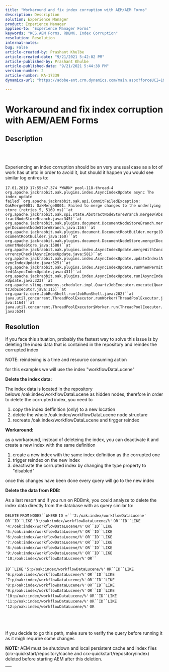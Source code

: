 ```yaml
---
title: "Workaround and fix index corruption with AEM/AEM Forms"
description: Description
solution: Experience Manager
product: Experience Manager
applies-to: "Experience Manager Forms"
keywords: "KCS,AEM Forms, RDBMK, Index Corruption"
resolution: Resolution
internal-notes: 
bug: False
article-created-by: Prashant Khulbe
article-created-date: "9/21/2021 5:42:02 PM"
article-published-by: Prashant Khulbe
article-published-date: "9/21/2021 5:44:38 PM"
version-number: 2
article-number: KA-17339
dynamics-url: "https://adobe-ent.crm.dynamics.com/main.aspx?forceUCI=1&pagetype=entityrecord&etn=knowledgearticle&id=13171039-031b-ec11-b6e6-000d3a34dd41"

---
```

# Workaround and fix index corruption with AEM/AEM Forms

## Description

<br><br><br>Experiencing an index corruption should be an very unusual case as a lot of work has ut into in order to avoid it, but should it happen you would see similar log entires to:<br><br>`17.01.2019 17:55:47.374 *WARN* pool-118-thread-4 org.apache.jackrabbit.oak.plugins.index.AsyncIndexUpdate async The index update failed``org.apache.jackrabbit.oak.api.CommitFailedException: OakMerge0001: OakMerge0001: Failed to merge changes to the underlying store (retries 5, 5169 ms)``at org.apache.jackrabbit.oak.spi.state.AbstractNodeStoreBranch.merge0(AbstractNodeStoreBranch.java:345)``at org.apache.jackrabbit.oak.plugins.document.DocumentNodeStoreBranch.merge(DocumentNodeStoreBranch.java:156)``at org.apache.jackrabbit.oak.plugins.document.DocumentRootBuilder.merge(DocumentRootBuilder.java:160)``at org.apache.jackrabbit.oak.plugins.document.DocumentNodeStore.merge(DocumentNodeStore.java:1588)``at org.apache.jackrabbit.oak.plugins.index.AsyncIndexUpdate.mergeWithConcurrencyCheck(AsyncIndexUpdate.java:581)``at org.apache.jackrabbit.oak.plugins.index.AsyncIndexUpdate.updateIndex(AsyncIndexUpdate.java:525)``at org.apache.jackrabbit.oak.plugins.index.AsyncIndexUpdate.runWhenPermitted(AsyncIndexUpdate.java:431)``at org.apache.jackrabbit.oak.plugins.index.AsyncIndexUpdate.run(AsyncIndexUpdate.java:323)``at org.apache.sling.commons.scheduler.impl.QuartzJobExecutor.execute(QuartzJobExecutor.java:115)``at org.quartz.core.JobRunShell.run(JobRunShell.java:202)``at java.util.concurrent.ThreadPoolExecutor.runWorker(ThreadPoolExecutor.java:1164)``at java.util.concurrent.ThreadPoolExecutor$Worker.run(ThreadPoolExecutor.java:634)`

## Resolution


If you face this situation, probably the fastest way to solve this issue is by deleting the index data that is contained in the repository and reindex the corrupted index

NOTE: reindexing is a time and resource consuming action

for this examples we will use the index "workflowDataLucene"

<b>Delete the index data: </b>

The index data is located in the repository belows /oak:index/workflowDataLucene as hidden nodes, therefore in order to delete the corrupted index, you need to

1. copy the index deffinition (only) to a new location
2. delete the whole /oak:index/workflowDataLucene node structure
3. recreate /oak:index/workflowDataLucene and tirgger reindex


<b>Workaround:</b>

as a workaround, instead of deleteing the index, you can deactivate it and create a new index with the same definition

1. create a new index with the same index definition as the corrupted one
2. trigger reindex on the new index
3. deactivate the corrupted index by changing the type property to "disabled"


once this changes have been done every query will go to the new index

<b>Delete the data from RDB:</b>

As a last resort and if you run on RDBmk, you could analyze to delete the index data directly from the database with as query similar to:

`DELETE` `FROM` `NODES``WHERE`
`ID =``'2:/oak:index/workflowDataLucene'` `OR``ID``LIKE` `'3:/oak:index/workflowDataLucene/%'` `OR``ID``LIKE` `'4:/oak:index/workflowDataLucene/%'` `OR``ID``LIKE` `'5:/oak:index/workflowDataLucene/%'` `OR``ID``LIKE` `'6:/oak:index/workflowDataLucene/%'` `OR``ID``LIKE` `'7:/oak:index/workflowDataLucene/%'` `OR``ID``LIKE` `'8:/oak:index/workflowDataLucene/%'` `OR``ID``LIKE` `'9:/oak:index/workflowDataLucene/%'` `OR``ID``LIKE` `'10:/oak:index/workflowDataLucene/%'` `OR`` ` <br><br>`ID``LIKE` `'5:p/oak:index/workflowDataLucene/%'` `OR``ID``LIKE` `'6:p/oak:index/workflowDataLucene/%'` `OR``ID``LIKE` `'7:p/oak:index/workflowDataLucene/%'` `OR``ID``LIKE` `'8:p/oak:index/workflowDataLucene/%'` `OR``ID``LIKE` `'9:p/oak:index/workflowDataLucene/%'` `OR``ID``LIKE` `'10:p/oak:index/workflowDataLucene/%'` `OR``ID``LIKE` `'11:p/oak:index/workflowDataLucene/%'` `OR``ID``LIKE` `'12:p/oak:index/workflowDataLucene/%'` `OR`<br><br> <br><br><br>
If you decide to go this path, make sure to verify the query before running it as it migh requrire some changes

<b>NOTE:</b> AEM must be shutdown and local persistent cache and index files (crx-quickstart/repository/cache and crx-quickstart/repository/index) deleted before starting AEM after this deletion.


|           |
| --- |

